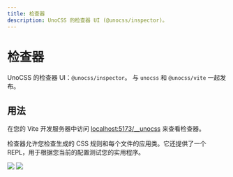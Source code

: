 ```yaml
---
title: 检查器
description: UnoCSS 的检查器 UI (@unocss/inspector)。
---
```


# 检查器

UnoCSS 的检查器 UI：`@unocss/inspector`。
与 `unocss` 和 `@unocss/vite` 一起发布。

## 用法

在您的 Vite 开发服务器中访问 <a href="http://localhost:5173/__unocss" target="_blank" rel="noreferrer">localhost:5173/__unocss</a> 来查看检查器。

检查器允许您检查生成的 CSS 规则和每个文件的应用类。它还提供了一个 REPL，用于根据您当前的配置测试您的实用程序。

<img src="https://user-images.githubusercontent.com/11247099/140885990-1827f5ce-f12a-4ed4-9d63-e5145a65fb4a.png" loading="lazy">
<img src="https://user-images.githubusercontent.com/11247099/140886020-7014f412-f020-4aed-a169-d025cc1bbcd3.png" loading="lazy">
